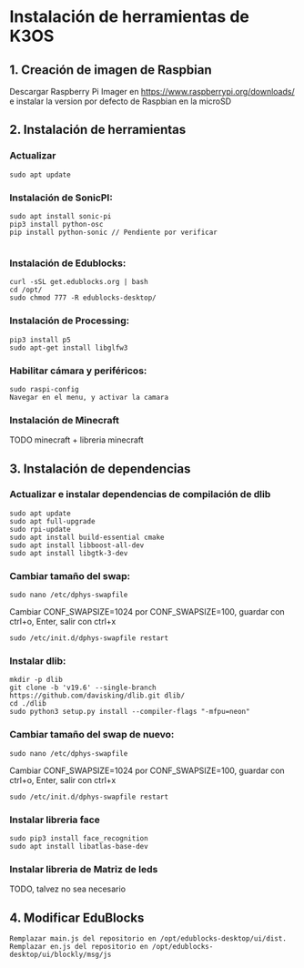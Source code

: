 # Instalación de herramientas de K3OS

## 1. Creación de imagen de Raspbian
Descargar Raspberry Pi Imager en https://www.raspberrypi.org/downloads/ e instalar la version por defecto de Raspbian en la microSD 


## 2. Instalación de herramientas

### Actualizar
```
sudo apt update
```
### Instalación de SonicPI: 
```
sudo apt install sonic-pi
pip3 install python-osc
pip install python-sonic // Pendiente por verificar
    
```
### Instalación de Edublocks: 
```
curl -sSL get.edublocks.org | bash
cd /opt/
sudo chmod 777 -R edublocks-desktop/
```   
   
### Instalación de Processing: 
```
pip3 install p5
sudo apt-get install libglfw3

```

### Habilitar cámara y periféricos:
 
```
sudo raspi-config
Navegar en el menu, y activar la camara
```
### Instalación de Minecraft
TODO  minecraft + libreria minecraft


## 3. Instalación de dependencias


### Actualizar e instalar dependencias de compilación de dlib
```
sudo apt update
sudo apt full-upgrade
sudo rpi-update
sudo apt install build-essential cmake
sudo apt install libboost-all-dev
sudo apt install libgtk-3-dev
```
### Cambiar tamaño del swap:
```
sudo nano /etc/dphys-swapfile
```
Cambiar CONF_SWAPSIZE=1024 por CONF_SWAPSIZE=100, guardar con ctrl+o, Enter, salir con ctrl+x
```
sudo /etc/init.d/dphys-swapfile restart
```
### Instalar dlib:
```
mkdir -p dlib
git clone -b 'v19.6' --single-branch https://github.com/davisking/dlib.git dlib/
cd ./dlib
sudo python3 setup.py install --compiler-flags "-mfpu=neon"
```
### Cambiar tamaño del swap de nuevo:
```
sudo nano /etc/dphys-swapfile
```
Cambiar CONF_SWAPSIZE=1024 por CONF_SWAPSIZE=100, guardar con ctrl+o, Enter, salir con ctrl+x
```
sudo /etc/init.d/dphys-swapfile restart
```

### Instalar libreria face
```
sudo pip3 install face_recognition
sudo apt install libatlas-base-dev
```

### Instalar libreria de Matriz de leds
TODO, talvez no sea necesario

## 4. Modificar EduBlocks
    Remplazar main.js del repositorio en /opt/edublocks-desktop/ui/dist.
    Remplazar en.js del repositorio en /opt/edublocks-desktop/ui/blockly/msg/js
